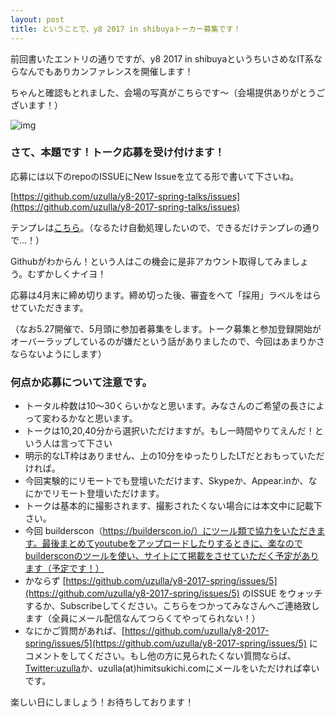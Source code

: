 ```yaml
---
layout: post
title: ということで、y8 2017 in shibuyaトーカー募集です！
---
```


前回書いたエントリの通りですが、y8 2017 in shibuyaというちいさめなIT系ならなんでもありカンファレンスを開催します！

ちゃんと確認もとれました、会場の写真がこちらです〜（会場提供ありがとうございます！）

![img](https://lh3.googleusercontent.com/w5gcH0hOtbfmOlg8Ka7E5fmtBra0SQg7skXcllXmROsX0-ZFUa7aEg7KM4ZY5wTbVP4YFNrWHSw5f63aQYKvyeP159y4nl7tpUhY-r7WbraU63Y81hFtsgQiEmqqC4CaWd-VJOI14MQe-gQaopwvvWNtIDoAIpQt7NWNW9uOaeLwNygcfV2ovPTtFIAcLnd8efGRW3DGnIvEGvDWeBHiArzsax7cqtnxB70DcG4RhKlYG7DhUlEluHg6rSQimkz9OBW6CLf2czXV6_Vd2sWU_htqBuVg7-s_1nqzsW5extgM0W6mO4xcIB11fqZuNlr4d3wLLCNUzFVGzNm-KuRqO9mbqgvb5NUgYxeQUl_AR2PhJKDo5zTNnDm7whmhShjhpqCm3VTRmXP-kniK2SqLKNRi7D9X8oYF44mXLnT8vsDKcfUV7tsxI4AbwfeqjDjRdnnxCKzw7UqC9kt-UkHWU380sxB7iaHu4v_D0Gah8cZUGpr92DlGLQG7nI0MQhRIpwTeeYUgP9-9U4Wp6Lr0Ahzft6nqs4Ok7-izXYGU8bHoM1ZzfiKDxtZEOzZfY9qFKYRoRVsDoYEesOFqpUUsIwsMpwySLew218v5zeBx-c10-aKbIn7eDg=w1569-h1177-no)


### さて、本題です！トーク応募を受け付けます！

応募には以下のrepoのISSUEにNew Issueを立てる形で書いて下さいね。

[https://github.com/uzulla/y8-2017-spring-talks/issues](https://github.com/uzulla/y8-2017-spring-talks/issues)

テンプレは[こちら](https://github.com/uzulla/y8-2017-spring-talks/issues/2)。（なるたけ自動処理したいので、できるだけテンプレの通りで…！）

Githubがわからん！という人はこの機会に是非アカウント取得してみましょう。むずかしくナイヨ！

応募は4月末に締め切ります。締め切った後、審査をへて「採用」ラベルをはらせていただきます。

（なお5.27開催で、5月頭に参加者募集をします。トーク募集と参加登録開始がオーバーラップしているのが嫌だという話がありましたので、今回はあまりかさならないようにします）


### 何点か応募について注意です。

- トータル枠数は10〜30くらいかなと思います。みなさんのご希望の長さによって変わるかなと思います。
- トークは10,20,40分から選択いただけますが。もし一時間やりてえんだ！という人は言って下さい
- 明示的なLT枠はありません、上の10分をゆったりしたLTだとおもっていただければ。
- 今回実験的にリモートでも登壇いただけます、Skypeか、Appear.inか、なにかでリモート登壇いただけます。
- トークは基本的に撮影されます、撮影されたくない場合には本文中に記載下さい。
- 今回 builderscon（https://builderscon.io/）にツール類で協力をいただきます。最後まとめてyoutubeをアップロードしたりするときに、楽なのでbuildersconのツールを使い、サイトにて掲載をさせていただく予定があります（予定です！）
- かならず [https://github.com/uzulla/y8-2017-spring/issues/5](https://github.com/uzulla/y8-2017-spring/issues/5) のISSUE をウォッチするか、Subscribeしてください。こちらをつかってみなさんへご連絡致します（全員にメール配信なんてつらくてやってられない！）
- なにかご質問があれば、[https://github.com/uzulla/y8-2017-spring/issues/5](https://github.com/uzulla/y8-2017-spring/issues/5) にコメントをしてください。もし他の方に見られたくない質問ならば、[Twitter:uzulla](https://twitter.com/uzulla)か、uzulla(at)himitsukichi.comにメールをいただければ幸いです。

楽しい日にしましょう！お待ちしております！
